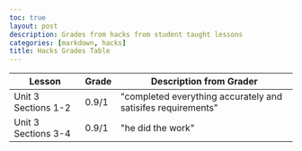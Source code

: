 ```yaml
---
toc: true
layout: post
description: Grades from hacks from student taught lessons
categories: [markdown, hacks]
title: Hacks Grades Table
---
```


|Lesson|Grade|Description from Grader|
|---|---|---|
|Unit 3 Sections 1-2|0.9/1|"completed everything accurately and satisifes requirements"|
|Unit 3 Sections 3-4|0.9/1|"he did the work"|